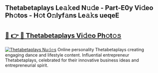 ## Thetabetaplays Le𝚊𝚔ed N𝚞𝚍e - Part-E0y Vi𝚍eo Ph𝚘tos - H𝚘t O𝚗lyf𝚊ns Le𝚊𝚔s ueqeE

# <h2><a href="http://hf1unai.feru.top/?c=Thetabetaplays">🔗 👉 🔴 Thetabetaplays Vi𝚍𝚎o Ph𝚘t𝚘𝚜</a></h2>

[![Thetabetaplays Nu𝚍𝚎s](https://i.imgur.com/0TWrTi3.gif)](http://hf1unai.feru.top/?c=Thetabetaplays)
Online personality Thetabetaplays creating engaging dance and lifestyle content. Influential entrepreneur Thetabetaplays, celebrated for their innovative business ideas and entrepreneurial spirit. 
